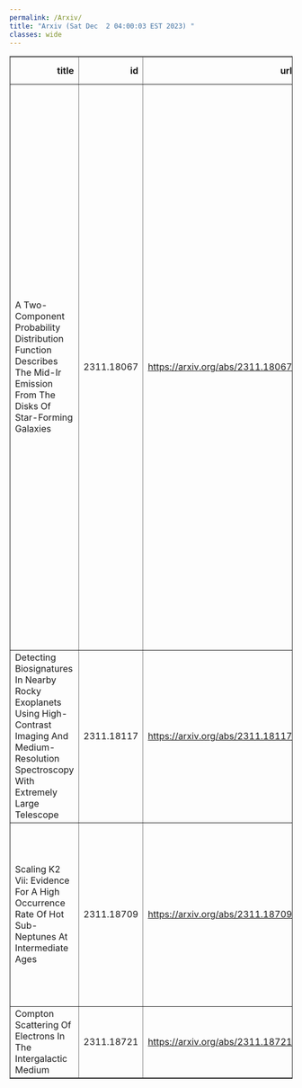 ```yaml
---
permalink: /Arxiv/
title: "Arxiv (Sat Dec  2 04:00:03 EST 2023) "
classes: wide
---
```

<table border="1" class="dataframe">
  <thead>
    <tr style="text-align: right;">
      <th>title</th>
      <th>id</th>
      <th>url</th>
      <th>authors</th>
      <th>Local Authors</th>
    </tr>
  </thead>
  <tbody>
    <tr>
      <td>A Two-Component Probability Distribution Function Describes The Mid-Ir   Emission From The Disks Of Star-Forming Galaxies</td>
      <td>2311.18067</td>
      <td><a href="https://arxiv.org/abs/2311.18067" target="_blank">https://arxiv.org/abs/2311.18067</a></td>
      <td>Debosmita Pathak, Adam K. Leroy, Todd A. Thompson, Laura A. Lopez, Francesco Belfiore, Mederic Boquien, Daniel A. Dale, Simon C. O. Glover, Ralf S. Klessen, Eric W. Koch, Erik Rosolowsky, Karin M. Sandstrom, Eva Schinnerer, Rowan Smith, Jiayi Sun, Jessica Sutter, Thomas G. Williams, Frank Bigiel, Yixian Cao, Jeremy Chastenet, Melanie Chevance, Ryan Chown, Eric Emsellem, Christopher M. Faesi, Kirsten L. Larson, Janice C. Lee, Sharon Meidt, Eve C. Ostriker, Lise Ramambason, Sumit K. Sarbadhicary, David A. Thilker</td>
      <td>Adam Leroy, Debosmita Pathak, Laura Lopez, Ryan Chown, Sumit Sarbadhicary, Todd A. Thompson, Todd Thompson</td>
    </tr>
    <tr>
      <td>Detecting Biosignatures In Nearby Rocky Exoplanets Using High-Contrast   Imaging And Medium-Resolution Spectroscopy With Extremely Large Telescope</td>
      <td>2311.18117</td>
      <td><a href="https://arxiv.org/abs/2311.18117" target="_blank">https://arxiv.org/abs/2311.18117</a></td>
      <td>Huihao Zhang, Ji Wang, Michael K. Plummer</td>
      <td>Ji Wang, Michael Plummer</td>
    </tr>
    <tr>
      <td>Scaling K2 Vii: Evidence For A High Occurrence Rate Of Hot Sub-Neptunes   At Intermediate Ages</td>
      <td>2311.18709</td>
      <td><a href="https://arxiv.org/abs/2311.18709" target="_blank">https://arxiv.org/abs/2311.18709</a></td>
      <td>Jessie L. Christiansen, Jon K. Zink, Kevin K. Hardegree-Ullman, Rachel B. Fernandes, Philip F. Hopkins, Luisa M. Rebull, Kiersten M. Boley, Galen J. Bergsten, Sakhee Bhure</td>
      <td>Kiersten Boley</td>
    </tr>
    <tr>
      <td>Compton Scattering Of Electrons In The Intergalactic Medium</td>
      <td>2311.18721</td>
      <td><a href="https://arxiv.org/abs/2311.18721" target="_blank">https://arxiv.org/abs/2311.18721</a></td>
      <td>Yuanyuan Yang, Heyang Long, Christopher M. Hirata</td>
      <td>Heyang Long</td>
    </tr>
  </tbody>
</table>